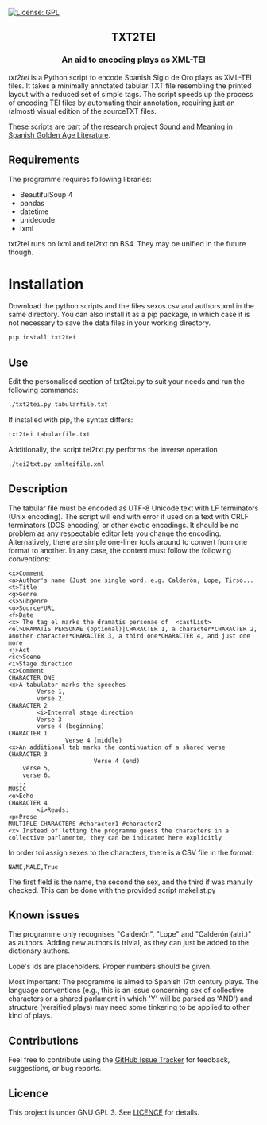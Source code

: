 [![License: GPL](https://img.shields.io/github/license/fsanzl/txt2tei)](https://opensource.org/licenses/GPL-3.0)
<!--- [![Version: 1.0.3](https://img.shields.io/github/v/release/fsanzl/txt2tei?include_prereleases)](https://pypi.org/project/txt2tei/)
# [![Python versions: 3.5, 3.6, 3.7, 3.8, 3.9](https://img.shields.io/pypi/pyversions/txt2tei)](https://pypi.org/project/txt2tei/) -->

<h2 align="center">TXT2TEI</h2>
<h3 align="center">An aid to encoding plays as XML-TEI</h2>


*txt2tei*  is a Python script to encode Spanish Siglo de Oro plays as XML-TEI files. It takes a minimally annotated tabular TXT file resembling the printed layout with a reduced set of simple tags. The script speeds up the process of encoding TEI files by automating their annotation, requiring just an (almost) visual edition of the sourceTXT files.

These scripts are part of the research project [Sound and Meaning in Spanish Golden Age Literature](https://soundandmeaning.univie.ac.at/).

## Requirements

The programme requires following libraries:

* BeautifulSoup 4
* pandas
* datetime
* unidecode
* lxml

txt2tei runs on lxml and tei2txt on BS4. They may be unified in the future though. 


# Installation

Download the python scripts and the files sexos.csv and authors.xml in the same directory. You can also install it as a pip package, in which case it is not necessary to save the data files in your working directory. 

```bash
pip install txt2tei
```

## Use

Edit the personalised section of txt2tei.py to suit your needs and run the following commands:

```bash
./txt2tei.py tabularfile.txt
```

If installed with pip, the syntax differs:
```bash
txt2tei tabularfile.txt
```

Additionally, the script tei2txt.py performs the inverse operation
```bash
./tei2txt.py xmlteifile.xml
```

## Description

The tabular file must be encoded as UTF-8 Unicode text with LF terminators (Unix encoding). The script will end with error if used on a text with CRLF terminators (DOS encoding) or other exotic encodings. It should be no problem as any respectable editor lets you change  the encoding. Alternatively, there are simple one-liner tools around to convert from one format to another. In any case, the content must follow the following conventions:
```
<x>Comment
<a>Author's name (Just one single word, e.g. Calderón, Lope, Tirso...
<t>Title
<g>Genre
<s>Subgenre
<o>Source*URL
<f>Date
<x> The tag el marks the dramatis personae of  <castList>
<el>DRAMATIS PERSONAE (optional)|CHARACTER 1, a character*CHARACTER 2, another character*CHARACTER 3, a third one*CHARACTER 4, and just one more
<j>Act
<sc>Scene
<i>Stage direction
<x>Comment
CHARACTER ONE
<x>A tabulator marks the speeches
        Verse 1,
        verse 2.
CHARACTER 2
        <i>Internal stage direction
        Verse 3
        verse 4 (beginning)
CHARACTER 1
                Verse 4 (middle)
<x>An additional tab marks the continuation of a shared verse
CHARACTER 3
                        Verse 4 (end)
    verse 5,
    verse 6.
  ...
MUSIC
<e>Echo
CHARACTER 4
        <i>Reads:
<p>Prose
MULTIPLE CHARACTERS #character1 #character2
<x> Instead of letting the programme guess the characters in a collective parlamente, they can be indicated here explicitly
```

In order toi assign sexes to the characters, there is a CSV file in the format:

```csv
NAME,MALE,True
```

The first field is the name, the second the sex, and the third if was manully checked. This can be done with the provided script makelist.py

## Known issues

The programme only recognises "Calderón", "Lope" and "Calderón (atri.)" as authors. Adding new authors is trivial, as they can just be added to the dictionary authors.

Lope's ids are placeholders. Proper numbers should be given.

Most important: The programme is aimed to Spanish 17th century plays. The language conventions (e.g., this is an issue concerning sex of collective characters or a shared parlament in which 'Y' will be parsed as 'AND') and structure (versified plays) may need some tinkering to be applied to other kind of plays.


## Contributions

Feel free to contribute using the [GitHub Issue Tracker](https://github.com/fsanzl/txt2tei/issues) for feedback, suggestions, or bug reports.


## Licence

This project is under GNU GPL 3. See [LICENCE](https://github.com/fsanzl/txt2tei/LICENSE) for details.

